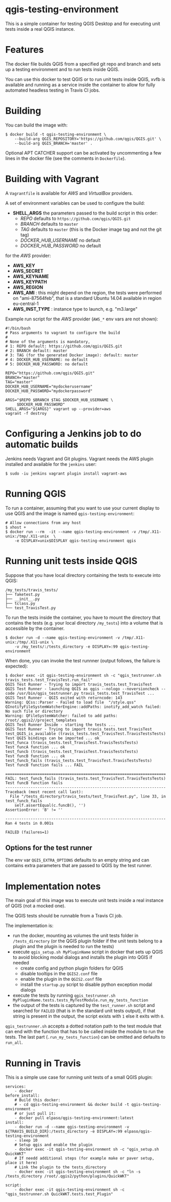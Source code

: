 qgis-testing-environment
================================

This is a simple container for testing QGIS Desktop and for
executing unit tests inside a real QGIS instance.

# Features

The docker file builds QGIS from a specified git repo and branch and
sets up a testing environment and to run tests inside QGIS.

You can use this docker to test QGIS or to run unit tests inside QGIS,
xvfb is available and running as a service inside the container to allow
for fully automated headless testing in Travis CI jobs.

# Building

You can build the image with:

```
$ docker build -t qgis-testing-environment \
    --build-arg QGIS_REPOSITORY='https://github.com/qgis/QGIS.git' \
    --build-arg QGIS_BRANCH='master' .
```

Optional APT CATCHER support can be activated by uncommenting a few lines in the
docker file (see the comments in `Dockerfile`).

# Building with Vagrant

A `Vagrantfile` is available for *AWS* and *VirtualBox* providers.

A set of environment variables can be used to configure the build:

- **SHELL_ARGS** the parameters passed to the build script in this order:
    - *REPO* defaults to `https://github.com/qgis/QGIS.git`
    - *BRANCH* defaults to `master`
    - *TAG* defaults to `master` (this is the Docker image tag and not the git tag)
    - *DOCKER_HUB_USERNAME* no default
    - *DOCKER_HUB_PASSWORD* no default


 for the *AWS* provider:

- **AWS_KEY**
- **AWS_SECRET**
- **AWS_KEYNAME**
- **AWS_KEYPATH**
- **AWS_REGION**
- **AWS_AMI** : this might depend on the region, the tests were performed on
  "ami-87564feb", that is a standard Ubuntu 14.04 available in region eu-central-1
- **AWS_INST_TYPE** : instance type to launch, e.g. "m3.large"


Example run script for the *AWS* provider (`AWS_*` env vars are not shown):

    #!/bin/bash
    # Pass arguments to vagrant to configure the build
    #
    # None of the arguments is mandatory,
    # 1: REPO default: https://github.com/qgis/QGIS.git
    # 2: BRANCH default: master
    # 3: TAG (for the generated Docker image): default: master
    # 4: DOCKER_HUB_USERNAME: no default
    # 5: DOCKER_HUB_PASSWORD: no default

    REPO="https://github.com/qgis/QGIS.git"
    BRANCH="master"
    TAG="master"
    DOCKER_HUB_USERNAME="mydockerusername"
    DOCKER_HUB_PASSWORD="mydockerpassword"

    ARGS="$REPO $BRANCH $TAG $DOCKER_HUB_USERNAME \
         $DOCKER_HUB_PASSWORD"
    SHELL_ARGS="${ARGS}" vagrant up --provider=aws
    vagrant -f destroy

# Configuring a Jenkins job to do automatic builds

Jenkins needs Vagrant and Git plugins.
Vagrant needs the AWS plugin installed and available for the `jenkins` user:

    $ sudo -iu jenkins vagrant plugin install vagrant-aws

# Running QGIS

To run a container, assuming that you want to use your current display to use
QGIS and the image is named `qgis-testing-environment`:

```
# Allow connections from any host
$ xhost +
$ docker run --rm  -it --name qgis-testing-environment -v /tmp/.X11-unix:/tmp/.X11-unix  \
    -e DISPLAY=unix$DISPLAY qgis-testing-environment qgis
```

# Running unit tests inside QGIS

Suppose that you have local directory containing the tests to execute into
QGIS:

```
/my_tests/travis_tests/
├── faketest.py
├── __init__.py
├── tclass.py
└── test_TravisTest.py
```

To run the tests inside the container, you have to mount the directory that
contains the tests (e.g. your local directory `/my_tests`) into a volume
that is accessible by the container.


```
$ docker run -d --name qgis-testing-environment -v /tmp/.X11-unix:/tmp/.X11-unix \
    -v /my_tests/:/tests_directory -e DISPLAY=:99 qgis-testing-environment

```

When done, you can invoke the test runnner (output follows, the failure is
expected):

```
$ docker exec -it qgis-testing-environment sh -c "qgis_testrunner.sh travis_tests.test_TravisTest.run_fail"
QGIS Test Runner - Trying to import travis_tests.test_TravisTest
QGIS Test Runner - launching QGIS as qgis --nologo --noversioncheck --code /usr/bin/qgis_testrunner.py travis_tests.test_TravisTest ...
QGIS Test Runner - QGIS exited with returncode: 143
Warning: QCss::Parser - Failed to load file  "/style.qss"
QInotifyFileSystemWatcherEngine::addPaths: inotify_add_watch failed: No such file or directory
Warning: QFileSystemWatcher: failed to add paths: /root/.qgis2//project_templates
QGIS Test Runner Inside - starting the tests ...
QGIS Test Runner - Trying to import travis_tests.test_TravisTest
test_QGIS_is_available (travis_tests.test_TravisTest.TravisTestsTests)
Test QGIS bindings can be imported ... ok
test_funca (travis_tests.test_TravisTest.TravisTestsTests)
Test funcA function ... ok
test_funcb (travis_tests.test_TravisTest.TravisTestsTests)
Test funcB function ... ok
test_funcb_fails (travis_tests.test_TravisTest.TravisTestsTests)
Test funcB function fails ... FAIL

======================================================================
FAIL: test_funcb_fails (travis_tests.test_TravisTest.TravisTestsTests)
Test funcB function fails
----------------------------------------------------------------------
Traceback (most recent call last):
  File "/tests_directory/travis_tests/test_TravisTest.py", line 33, in test_funcb_fails
    self.assertEqual(c.funcB(), '')
AssertionError: 'B' != ''

----------------------------------------------------------------------
Ran 4 tests in 0.001s

FAILED (failures=1)
```

## Options for the test runner

The env var `QGIS_EXTRA_OPTIONS` defaults to an empty string and can
contains extra parameters that are passed to QGIS by the test runner.


# Implementation notes

The main goal of this image was to execute unit tests inside a real instance
of QGIS (not a mocked one).

The QGIS tests should be runnable from a Travis CI job.

The implementation is:

- run the docker, mounting as volumes the unit tests folder in `/tests_directory`
    (or the QGIS plugin   folder if the unit tests belong to a plugin and the
    plugin is needed to run the tests)
- execute `qgis_setup.sh MyPluginName` script in docker that sets up QGIS to
  avoid blocking modal dialogs  and installs the plugin into QGIS if needed
    - create config and python plugin folders for QGIS
    - disable tooltips in the `QGIS2.conf` file
    - enable the plugin  in the `QGIS2.conf` file
    - install the `startup.py` script to disable python exception modal dialogs
- execute the tests by running `qgis_testrunner.sh MyPluginName.tests.tests_MyTestModule.run_my_tests_function`
- the output of the tests is captured by the `test_runner.sh` script and
  searched for `FAILED` (that is in the standard unit tests output), if
  that string is present in the output, the script exists with `1` else
  it exits with `0`.

`qgis_testrunner.sh` accepts a dotted notation path to the test module that
can end with the function that has to be called inside the module to run the
tests. The last part (`.run_my_tests_function`) can be omitted and defaults to
`run_all`.


# Running in Travis

This is a simple use case for running unit tests of a small QGIS plugin:

```
services:
    - docker
before_install:
    # Build this docker:
    # - cd qgis-testing-environment && docker build -t qgis-testing-environment .
    # or just pull it:
    - docker pull elpaso/qgis-testing-environment:latest
install:
    - docker run -d --name qgis-testing-environment -v ${TRAVIS_BUILD_DIR}:/tests_directory -e DISPLAY=:99 elpaso/qgis-testing-environment
    - sleep 10
    # Setup qgis and enable the plugin
    - docker exec -it qgis-testing-environment sh -c "qgis_setup.sh QuickWKT"
    # If needd additional steps (for example make or paver setup, place it here)
    # Link the plugin to the tests_directory
    - docker exec -it qgis-testing-environment sh -c "ln -s /tests_directory /root/.qgis2/python/plugins/QuickWKT"

script:
    - docker exec -it qgis-testing-environment sh -c "qgis_testrunner.sh QuickWKT.tests.test_Plugin"
```
